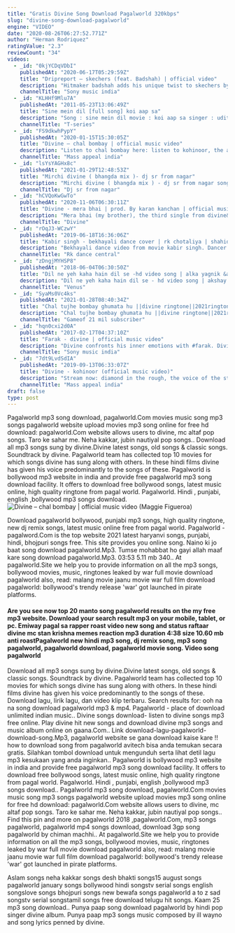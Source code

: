 ```yaml
---
title: "Gratis Divine Song Download Pagalworld 320kbps"
slug: "divine-song-download-pagalworld"
engine: "VIDEO"
date: "2020-08-26T06:27:52.771Z"
author: "Herman Rodriquez"
ratingValue: "2.3"
reviewCount: "34"
videos:
  - _id: "0kjYCDqVDbI"
    publishedAt: "2020-06-17T05:29:59Z"
    title: "Dripreport – skechers (feat. Badshah) | official video"
    description: "Hitmaker badshah adds his unique twist to skechers by dripreport. Dripreport – skechers (feat. Badshah) prod. By ouhboy #badshah #dripreport"
    channelTitle: "Sony music india"
  - _id: "KLHHf9Mlu7A"
    publishedAt: "2011-05-23T13:06:49Z"
    title: "Sine mein dil [full song] koi aap sa"
    description: "Song : sine mein dil movie : koi aap sa singer : udit narayan, alka yagnik lyricist : sameer music director : himesh reshammiya artist : aaftab shivdasani"
    channelTitle: "T-series"
  - _id: "FS9dkwhPypY"
    publishedAt: "2020-01-15T15:30:05Z"
    title: "Divine – chal bombay | official music video"
    description: "Listen to chal bombay here: listen to kohinoor, the album, here: #divine #chalbombay"
    channelTitle: "Mass appeal india"
  - _id: "lsYsYAGHx8c"
    publishedAt: "2021-01-29T12:48:53Z"
    title: "Mirchi divine ( bhangda mix )- dj sr from nagar"
    description: "Mirchi divine ( bhangda mix ) - dj sr from nagar song name - mirchi divine remix by - dj sr from nagar enjoy &amp; stay connected with us ! subscribe"
    channelTitle: "Dj sr from nagar"
  - _id: "hCVQoKwGwTo"
    publishedAt: "2020-11-06T06:30:11Z"
    title: "Divine - mera bhai | prod. By karan kanchan | official music video"
    description: "Mera bhai (my brother), the third single from divine&#39;s upcoming sophomore studio album sees him return to his storytelling best. Weaving a story of trials,"
    channelTitle: "Divine"
  - _id: "rOqJ3-WCzwY"
    publishedAt: "2019-06-18T16:36:06Z"
    title: "Kabir singh - bekhayali dance cover | rk chotaliya | shahid kapoor | kiara advani | rk dance central"
    description: "Bekhayali dance video from movie kabir singh. Dancer: rk chotaliya academy : rk dance central address : shree zinzuraj pre school , kailashdhara park st"
    channelTitle: "Rk dance central"
  - _id: "zDngjMYHSP8"
    publishedAt: "2018-06-04T06:30:50Z"
    title: "Dil ne yeh kaha hain dil se -hd video song | alka yagnik &amp;amp; sonu nigam |dhadkan |hindi romantic song"
    description: "Dil ne yeh kaha hain dil se - hd video song | akshay kumar, shilpa shetty &amp; suniel shetty | dhadkan | hindi romantic song | singers : sonu nigam &amp; alka"
    channelTitle: "Venus"
  - _id: "SyaMs0Vc4ks"
    publishedAt: "2021-01-28T08:40:34Z"
    title: "Chal tujhe bombay ghumata hu ||divine ringtone||2021ringtone ||whatsapp status"
    description: "Chal tujhe bombay ghumata hu ||divine ringtone||2021ringtone ||whatsapp status searches divine legends ringtone download rhythm divine ringtone"
    channelTitle: "Gameof 21 mil subscriber"
  - _id: "hqn0cxi2d0A"
    publishedAt: "2017-02-17T04:37:10Z"
    title: "Farak - divine | official music video"
    description: "Divine confronts his inner emotions with #farak. Divine&#39;s new single #farak is an expression of his life-adventures over the years, while highlighting his pillar"
    channelTitle: "Sony music india"
  - _id: "7dt9LvdSdIA"
    publishedAt: "2019-09-13T06:33:07Z"
    title: "Divine - kohinoor (official music video)"
    description: "Stream now: diamond in the rough, the voice of the streets &#39;kohinoor&#39; is here! from the gullies to the world, the wordsmith"
    channelTitle: "Mass appeal india"
draft: false
type: post
---
```


Pagalworld mp3 song download, pagalworld.Com movies music song mp3 songs pagalworld website upload movies mp3 song online for free hd download: pagalworld.Com website allows users to divine, mc altaf pop songs. Taro ke sahar me. Neha kakkar, jubin nautiyal pop songs.. Download all mp3 songs sung by divine.Divine latest songs, old songs &amp; classic songs. Soundtrack by divine. Pagalworld team has collected top 10 movies for which songs divine has sung along with others. In these hindi films divine has given his voice predominantly to the songs of these. Pagalworld is bollywood mp3 website in india and provide free pagalworld mp3 song download facility. It offers to download free bollywood songs, latest music online, high quality ringtone from pagal world. Pagalworld. Hindi , punjabi, english ,bollywood mp3 songs download.
![Divine – chal bombay | official music video (Maggie Figueroa)](https://i.ytimg.com/vi/FS9dkwhPypY/hqdefault.jpg "Divine – chal bombay | official music video (Essie Banks)")

Download pagalworld bollywood, punjabi mp3 songs, high quality ringtone, new dj remix songs, latest music online free from pagal world. Pagalworld - pagalword.Com is the top website 2021 latest haryanvi songs, punjabi, hindi, bhojpuri songs free. This site provides you online song. Naino ki jo baat song download pagalworld.Mp3. Tumse mohabbat ho gayi allah maaf kare song download pagalworld.Mp3. 03:53 5.11 mb 340.. At pagalworld.Site we help you to provide information on all the mp3 songs, bollywood movies, music, ringtones leaked by war full movie download pagalworld also, read: malang movie jaanu movie war full film download pagalworld: bollywood&#39;s trendy release &#39;war&#39; got launched in pirate platforms.
<!--inArticleAds-->

<!--galleryOne-->

#### Are you see now top 20 manto song pagalworld results on the my free mp3 website. Download your search result mp3 on your mobile, tablet, or pc. Emiway pagal sa rapper roast video new song and status raftaar divine mc stan krishna memes reaction mp3 duration 4:38 size 10.60 mb  anti roastPagalworld new hindi mp3 song, dj remix song, mp3 song pagalworld, pagalworld download, pagalworld movie song. Video song pagalworld
<!--inArticleAds-->

<!--galleryTwo-->

Download all mp3 songs sung by divine.Divine latest songs, old songs &amp; classic songs. Soundtrack by divine. Pagalworld team has collected top 10 movies for which songs divine has sung along with others. In these hindi films divine has given his voice predominantly to the songs of these. Download lagu, lirik lagu, dan video klip terbaru. Search results for: ooh na na song download pagalworld mp3 &amp; mp4. Pagalworld - place of download unlimited indian music.. Divine songs download- listen to divine songs mp3 free online. Play divine hit new songs and download divine mp3 songs and music album online on gaana.Com.. Link download-lagu-pagalworld-download-song.Mp3, pagalworld website se gana download kaise kare !! how to download song from pagalworld avitech bisa anda temukan secara gratis. Silahkan tombol download untuk mengunduh serta lihat detil lagu mp3 kesukaan yang anda inginkan.. Pagalworld is bollywood mp3 website in india and provide free pagalworld mp3 song download facility. It offers to download free bollywood songs, latest music online, high quality ringtone from pagal world. Pagalworld. Hindi , punjabi, english ,bollywood mp3 songs download.. Pagalworld mp3 song download, pagalworld.Com movies music song mp3 songs pagalworld website upload movies mp3 song online for free hd download: pagalworld.Com website allows users to divine, mc altaf pop songs. Taro ke sahar me. Neha kakkar, jubin nautiyal pop songs.. Find this pin and more on pagalworld 2018 ,pagalworld.Com, mp3 songs pagalworld, pagalworld mp4 songs download, download 3gp song pagalworld by chiman machhi.. At pagalworld.Site we help you to provide information on all the mp3 songs, bollywood movies, music, ringtones leaked by war full movie download pagalworld also, read: malang movie jaanu movie war full film download pagalworld: bollywood&#39;s trendy release &#39;war&#39; got launched in pirate platforms.
<!--galleryThree-->

Aslam songs neha kakkar songs desh bhakti songs15 august songs pagalworld january songs bollywood hindi songstv serial songs english songslove songs bhojpuri songs new bewafa songs pagalworld a to z sad songstv serial songstamil songs free download telugu hit songs. Kaam 25 mp3 song download.. Punya paap song download pagalworld by hindi pop singer divine album. Punya paap mp3 songs music composed by ill wayno and song lyrics penned by divine.